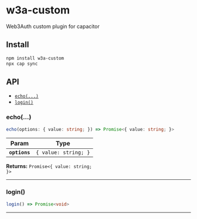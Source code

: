 # w3a-custom

Web3Auth custom plugin for capacitor

## Install

```bash
npm install w3a-custom
npx cap sync
```

## API

<docgen-index>

* [`echo(...)`](#echo)
* [`login()`](#login)

</docgen-index>

<docgen-api>
<!--Update the source file JSDoc comments and rerun docgen to update the docs below-->

### echo(...)

```typescript
echo(options: { value: string; }) => Promise<{ value: string; }>
```

| Param         | Type                            |
| ------------- | ------------------------------- |
| **`options`** | <code>{ value: string; }</code> |

**Returns:** <code>Promise&lt;{ value: string; }&gt;</code>

--------------------


### login()

```typescript
login() => Promise<void>
```

--------------------

</docgen-api>
